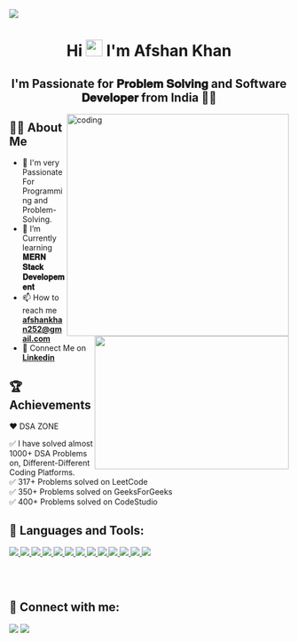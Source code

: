 <img src="lkbn.png">                     

<h1 align="center">Hi <img src="https://raw.githubusercontent.com/MartinHeinz/MartinHeinz/master/wave.gif" width="30px"> I'm <b>Afshan Khan</b></h1>
<h2 align="center"><b>I'm Passionate for 𝐏𝐫𝐨𝐛𝐥𝐞𝐦 𝐒𝐨𝐥𝐯𝐢𝐧𝐠 and Software 𝐃𝐞𝐯𝐞𝐥𝐨𝐩𝐞𝐫 from India 🏳️‍🌈</b></h2>


<!-- <img align="right" alt="Coding" width="400" src="bn.gif"> -->
<img align="right" alt="coding" width="400" src="https://camo.githubusercontent.com/cae12fddd9d6982901d82580bdf321d81fb299141098ca1c2d4891870827bf17/68747470733a2f2f6d69726f2e6d656469756d2e636f6d2f6d61782f313336302f302a37513379765349765f7430696f4a2d5a2e676966" />

## 🙋‍♂️ About Me
<a><img align="right" src="MyLCGoldBedge.gif" width="350" height="240" /></a>
- 🥋 I'm very Passionate For Programming and Problem-Solving.
- 📘 I’m Currently learning **𝐌𝐄𝐑𝐍 𝐒𝐭𝐚𝐜𝐤 𝐃𝐞𝐯𝐞𝐥𝐨𝐩𝐞𝐦𝐞𝐧𝐭**
- 📫 How to reach me **afshankhan252@gmail.com**
- 🔗 Connect Me on [**Linkedin**](https://www.linkedin.com/in/afshan-khan252/)

## 🏆 Achievements

❤️ DSA ZONE

✅ I have solved almost 1000+ DSA Problems on, Different-Different Coding Platforms. <br>
✅  317+ Problems solved on LeetCode <br>
✅  350+ Problems solved on GeeksForGeeks <br>
✅ 400+ Problems solved on CodeStudio <br>

## 🚀 Languages and Tools:

<p align="left">
    <a href="#"> <img src="https://img.icons8.com/color/96/000000/python--v1.png"/> </a>
    <a href="#"> <img src="https://img.icons8.com/color/96/000000/html-5--v1.png"/> </a> 
    <a href="#"> <img src="https://img.icons8.com/color/96/000000/css3.png"/> </a> 
    <a href="#"> <img src="https://img.icons8.com/color/96/000000/javascript.png"/> </a> 
    <a href="#"> <img src="https://img.icons8.com/color/96/000000/mysql-logo.png"/> </a>
    <a href="#"> <img src="https://img.icons8.com/color/96/000000/git.png"/> </a>
    <a href="#">  <img src="https://img.icons8.com/color/96/000000/nodejs.png"/> </a>
     <a href="#">  <img src="https://img.icons8.com/color/96/000000/express.png"/> </a>
    <a href="#">  <img src="https://img.icons8.com/color/96/000000/mongodb.png"/> </a>
    <a href="#"> <img src="https://img.icons8.com/ios-filled/100/000000/github.png"/> </a> 
    <a href="#"> <img src="https://img.icons8.com/color/96/000000/visual-studio--v2.png"/> </a>
    <a href="#"> <img src="https://img.icons8.com/color/96/windows-10.png"/> </a>
    <a href="#"> <img src="https://img.icons8.com/officel/96/react.png"/> </a> 
</p>



<br/>
<br/>





## 📧 Connect with me:
<p align="left">

<a href = "https://www.linkedin.com/in/afshan-khan252/" target="_main"><img src="https://img.icons8.com/fluent/48/000000/linkedin.png"/></a>
<a href = "afshankhan252@gmail.com" target="_main"><img src="https://img.icons8.com/fluent/48/000000/gmail.png"/></a>

</p>
